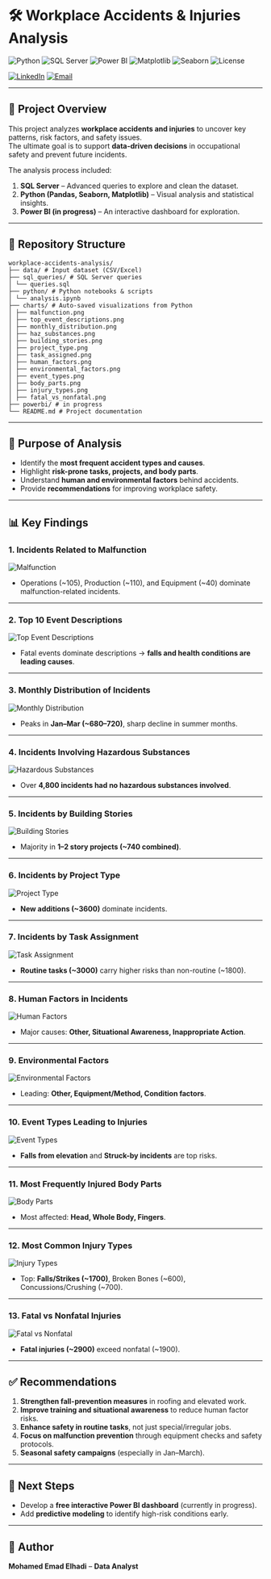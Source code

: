 # 🛠️ Workplace Accidents & Injuries Analysis  

![Python](https://img.shields.io/badge/Python-3.10+-blue?logo=python&logoColor=white)
![SQL Server](https://img.shields.io/badge/SQL%20Server-Queries-red?logo=microsoftsqlserver&logoColor=white)
![Power BI](https://img.shields.io/badge/Power%20BI-Dashboard-yellow?logo=powerbi&logoColor=white)
![Matplotlib](https://img.shields.io/badge/Matplotlib-Visuals-green?logo=plotly&logoColor=white)
![Seaborn](https://img.shields.io/badge/Seaborn-Charts-teal?logo=python&logoColor=white)
![License](https://img.shields.io/badge/License-MIT-lightgrey)

[![LinkedIn](https://img.shields.io/badge/LinkedIn-Connect-blue?logo=linkedin)](https://www.linkedin.com/in/mohamed-emad-396981344)
[![Email](https://img.shields.io/badge/Email-Contact-red?logo=gmail)](mailto:mohamedemad24649@gmail.com)

---

## 📖 Project Overview  
This project analyzes **workplace accidents and injuries** to uncover key patterns, risk factors, and safety issues.  
The ultimate goal is to support **data-driven decisions** in occupational safety and prevent future incidents.  

The analysis process included:  
1. **SQL Server** – Advanced queries to explore and clean the dataset.  
2. **Python (Pandas, Seaborn, Matplotlib)** – Visual analysis and statistical insights.  
3. **Power BI (in progress)** – An interactive dashboard for exploration.  

---

## 📂 Repository Structure  
```
workplace-accidents-analysis/
├── data/ # Input dataset (CSV/Excel)
├── sql_queries/ # SQL Server queries
│ └── queries.sql
├── python/ # Python notebooks & scripts
│ └── analysis.ipynb
├── charts/ # Auto-saved visualizations from Python
│ ├── malfunction.png
│ ├── top_event_descriptions.png
│ ├── monthly_distribution.png
│ ├── haz_substances.png
│ ├── building_stories.png
│ ├── project_type.png
│ ├── task_assigned.png
│ ├── human_factors.png
│ ├── environmental_factors.png
│ ├── event_types.png
│ ├── body_parts.png
│ ├── injury_types.png
│ ├── fatal_vs_nonfatal.png
├── powerbi/ # in progress
└── README.md # Project documentation
```
---

## 🎯 Purpose of Analysis  
- Identify the **most frequent accident types and causes**.  
- Highlight **risk-prone tasks, projects, and body parts**.  
- Understand **human and environmental factors** behind accidents.  
- Provide **recommendations** for improving workplace safety.  

---

## 📊 Key Findings  

### 1️. Incidents Related to Malfunction  
![Malfunction](charts/malfunction.png)  
- Operations (~105), Production (~110), and Equipment (~40) dominate malfunction-related incidents.  

---

### 2️. Top 10 Event Descriptions  
![Top Event Descriptions](charts/top_event_descriptions.png)  
- Fatal events dominate descriptions → **falls and health conditions are leading causes**.  

---

### 3️. Monthly Distribution of Incidents  
![Monthly Distribution](charts/monthly_distribution.png)  
- Peaks in **Jan–Mar (~680–720)**, sharp decline in summer months.  

---

### 4️. Incidents Involving Hazardous Substances  
![Hazardous Substances](charts/haz_substances.png)  
- Over **4,800 incidents had no hazardous substances involved**.  

---

### 5️. Incidents by Building Stories  
![Building Stories](charts/building_stories.png)  
- Majority in **1–2 story projects (~740 combined)**.  

---

### 6️. Incidents by Project Type  
![Project Type](charts/project_type.png)  
- **New additions (~3600)** dominate incidents.  

---

### 7️. Incidents by Task Assignment  
![Task Assignment](charts/task_assigned.png)  
- **Routine tasks (~3000)** carry higher risks than non-routine (~1800).  

---

### 8️. Human Factors in Incidents  
![Human Factors](charts/human_factors.png)  
- Major causes: **Other, Situational Awareness, Inappropriate Action**.  

---

### 9️. Environmental Factors  
![Environmental Factors](charts/environmental_factors.png)  
- Leading: **Other, Equipment/Method, Condition factors**.  

---

### 10. Event Types Leading to Injuries  
![Event Types](charts/event_types.png)  
- **Falls from elevation** and **Struck-by incidents** are top risks.  

---

### 11. Most Frequently Injured Body Parts  
![Body Parts](charts/body_parts.png)  
- Most affected: **Head, Whole Body, Fingers**.  

---

### 1️2. Most Common Injury Types  
![Injury Types](charts/injury_types.png)  
- Top: **Falls/Strikes (~1700)**, Broken Bones (~600), Concussions/Crushing (~700).  

---

### 13. Fatal vs Nonfatal Injuries  
![Fatal vs Nonfatal](charts/fatal_vs_nonfatal.png)  
- **Fatal injuries (~2900)** exceed nonfatal (~1900).  

---

## ✅ Recommendations  
1. **Strengthen fall-prevention measures** in roofing and elevated work.  
2. **Improve training and situational awareness** to reduce human factor risks.  
3. **Enhance safety in routine tasks**, not just special/irregular jobs.  
4. **Focus on malfunction prevention** through equipment checks and safety protocols.  
5. **Seasonal safety campaigns** (especially in Jan–March).  

---

## 📌 Next Steps  
- Develop a **free interactive Power BI dashboard** (currently in progress).  
- Add **predictive modeling** to identify high-risk conditions early.  

---

## 👤 Author  
**Mohamed Emad Elhadi** – **Data Analyst**
